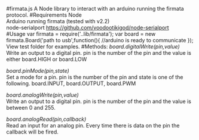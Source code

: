 #firmata.js
A Node library to interact with an arduino running the firmata protocol.
#Requirements
Node   
Arduino running firmata (tested with v2.2)    
node-serialport https://github.com/voodootikigod/node-serialport  
#Usage
    var firmata = require('..lib/firmata');
    var board = new firmata.Board('path to usb',function(){
      //arduino is ready to communicate
    });  
View test folder for examples.
#Methods:
*board.digitalWrite(pin,value)*  
  Write an output to a digital pin.  pin is the number of the pin and the value is either board.HIGH or board.LOW  
  
*board.pinMode(pin,state)*  
  Set a mode for a pin.  pin is the number of the pin and state is one of the following.  board.INPUT, board.OUTPUT, board.PWM  
  
*board.analogWrite(pin,value)*  
  Write an output to a digital pin.  pin is the number of the pin and the value is between 0 and 255.  
  
*board.analogRead(pin,callback)*  
  Read an input for an analog pin.  Every time there is data on the pin the callback will be fired.  

